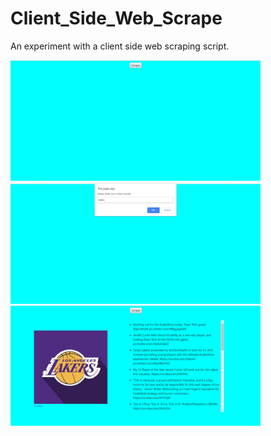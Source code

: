 # Client_Side_Web_Scrape
An experiment with a client side web scraping script.

<img src="images/before.PNG" width="400">
<img src="images/next.PNG" width="400">
<img src="images/after.PNG" width="400">
